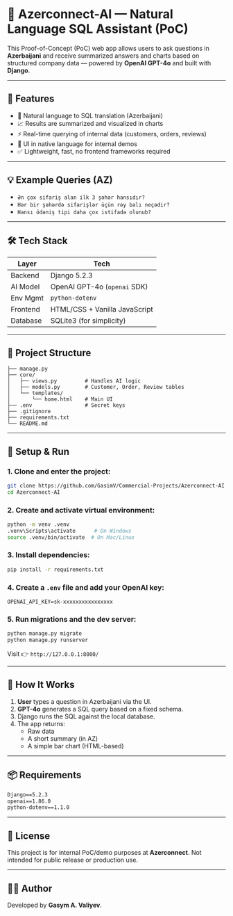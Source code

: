 # 🤖 Azerconnect-AI — Natural Language SQL Assistant (PoC)

This Proof-of-Concept (PoC) web app allows users to ask questions in **Azerbaijani** and receive summarized answers and charts based on structured company data — powered by **OpenAI GPT-4o** and built with **Django**.

---

## 📌 Features

- 🧠 Natural language to SQL translation (Azerbaijani)
- 📈 Results are summarized and visualized in charts
- ⚡ Real-time querying of internal data (customers, orders, reviews)
- 🧾 UI in native language for internal demos
- ✅ Lightweight, fast, no frontend frameworks required

---

## 💡 Example Queries (AZ)

- `Ən çox sifariş alan ilk 3 şəhər hansıdır?`
- `Hər bir şəhərdə sifarişlər üçün rəy balı neçədir?`
- `Hansı ödəniş tipi daha çox istifadə olunub?`

---

## 🛠 Tech Stack

| Layer     | Tech                          |
|-----------|-------------------------------|
| Backend   | Django 5.2.3                  |
| AI Model  | OpenAI GPT-4o (`openai` SDK) |
| Env Mgmt  | `python-dotenv`               |
| Frontend  | HTML/CSS + Vanilla JavaScript |
| Database  | SQLite3 (for simplicity)      |

---

## 📁 Project Structure

```
├── manage.py
├── core/
│   ├── views.py         # Handles AI logic
│   ├── models.py        # Customer, Order, Review tables
│   └── templates/
│       └── home.html    # Main UI
├── .env                 # Secret keys
├── .gitignore
├── requirements.txt
└── README.md
```

---

## 🔐 Setup & Run

### 1. Clone and enter the project:
```bash
git clone https://github.com/GasimV/Commercial-Projects/Azerconnect-AI.git
cd Azerconnect-AI
```

### 2. Create and activate virtual environment:
```bash
python -m venv .venv
.venv\Scripts\activate      # On Windows
source .venv/bin/activate  # On Mac/Linux
```

### 3. Install dependencies:
```bash
pip install -r requirements.txt
```

### 4. Create a `.env` file and add your OpenAI key:
```env
OPENAI_API_KEY=sk-xxxxxxxxxxxxxxxx
```

### 5. Run migrations and the dev server:
```bash
python manage.py migrate
python manage.py runserver
```

Visit 👉 `http://127.0.0.1:8000/`

---

## 🧠 How It Works

1. **User** types a question in Azerbaijani via the UI.
2. **GPT-4o** generates a SQL query based on a fixed schema.
3. Django runs the SQL against the local database.
4. The app returns:
   - Raw data
   - A short summary (in AZ)
   - A simple bar chart (HTML-based)

---

## 📦 Requirements

```txt
Django==5.2.3
openai==1.86.0
python-dotenv==1.1.0
```

---

## 📝 License

This project is for internal PoC/demo purposes at **Azerconnect**. Not intended for public release or production use.

---

## 🙋‍♀️ Author

Developed by **Gasym A. Valiyev**.
